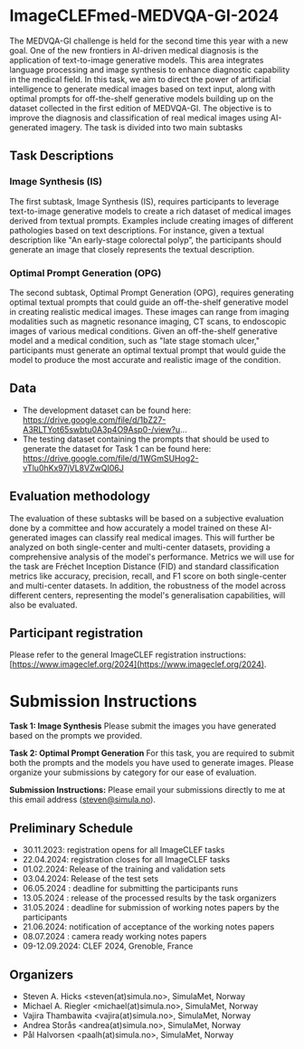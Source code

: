 # ImageCLEFmed-MEDVQA-GI-2024
The MEDVQA-GI challenge is held for the second time this year with a new goal. One of the new frontiers in AI-driven medical diagnosis is the application of text-to-image generative models. This area integrates language processing and image synthesis to enhance diagnostic capability in the medical field. In this task, we aim to direct the power of artificial intelligence to generate medical images based on text input, along with optimal prompts for off-the-shelf generative models building up on the dataset collected in the first edition of MEDVQA-GI. The objective is to improve the diagnosis and classification of real medical images using AI-generated imagery. The task is divided into two main subtasks


## Task Descriptions

### Image Synthesis (IS)
The first subtask, Image Synthesis (IS), requires participants to leverage text-to-image generative models to create a rich dataset of medical images derived from textual prompts. Examples include creating images of different pathologies based on text descriptions. For instance, given a textual description like "An early-stage colorectal polyp”, the participants should generate an image that closely represents the textual description.

### Optimal Prompt Generation (OPG)
The second subtask, Optimal Prompt Generation (OPG), requires generating optimal textual prompts that could guide an off-the-shelf generative model in creating realistic medical images. These images can range from imaging modalities such as magnetic resonance imaging, CT scans, to endoscopic images of various medical conditions. Given an off-the-shelf generative model and a medical condition, such as "late stage stomach ulcer," participants must generate an optimal textual prompt that would guide the model to produce the most accurate and realistic image of the condition.

## Data
* The development dataset can be found here: https://drive.google.com/file/d/1bZ27-A3RLTYot65swbtu0A3p4O9Asp0-/view?u...
* The testing dataset containing the prompts that should be used to generate the dataset for Task 1 can be found here: https://drive.google.com/file/d/1WGmSUHog2-vTlu0hKx97jVL8VZwQI06J

## Evaluation methodology
The evaluation of these subtasks will be based on a subjective evaluation done by a committee and how accurately a model trained on these AI-generated images can classify real medical images. This will further be analyzed on both single-center and multi-center datasets, providing a comprehensive analysis of the model's performance. Metrics we will use for the task are Fréchet Inception Distance (FID) and standard classification metrics like accuracy, precision, recall, and F1 score on both single-center and multi-center datasets. In addition, the robustness of the model across different centers, representing the model's generalisation capabilities, will also be evaluated.

## Participant registration
Please refer to the general ImageCLEF registration instructions: [https://www.imageclef.org/2024](https://www.imageclef.org/2024).

# Submission Instructions

**Task 1: Image Synthesis**
Please submit the images you have generated based on the prompts we provided.

**Task 2: Optimal Prompt Generation**
For this task, you are required to submit both the prompts and the models you have used to generate images. Please organize your submissions by category for our ease of evaluation. 

**Submission Instructions:**
Please email your submissions directly to me at this email address (steven@simula.no).

## Preliminary Schedule
* 30.11.2023: registration opens for all ImageCLEF tasks
* 22.04.2024: registration closes for all ImageCLEF tasks
* 01.02.2024: Release of the training and validation sets
* 03.04.2024: Release of the test sets
* 06.05.2024 : deadline for submitting the participants runs
* 13.05.2024 : release of the processed results by the task organizers
* 31.05.2024 : deadline for submission of working notes papers by the participants
* 21.06.2024: notification of acceptance of the working notes papers
* 08.07.2024 : camera ready working notes papers
* 09-12.09.2024: CLEF 2024, Grenoble, France

## Organizers
* Steven A. Hicks <steven(at)simula.no>, SimulaMet, Norway
* Michael A. Riegler <michael(at)simula.no>, SimulaMet, Norway
* Vajira Thambawita  <vajira(at)simula.no>, SimulaMet, Norway
* Andrea Storås <andrea(at)simula.no>, SimulaMet, Norway
* Pål Halvorsen <paalh(at)simula.no>, SimulaMet, Norway
